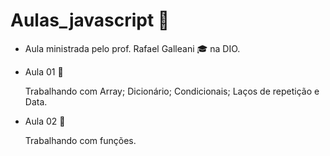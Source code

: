 # Aulas_javascript :blue_book:
* Aula ministrada pelo prof. Rafael Galleani :mortar_board: na DIO.

* Aula 01​ :file_folder:

  Trabalhando  com Array; Dicionário; Condicionais; Laços de repetição e Data.

* Aula 02 :file_folder:

  Trabalhando com funções.

  


